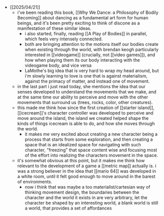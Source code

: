 - [[2025/04/21]]
	- i've been reading this book, [[Why We Dance: a Philosophy of Bodily Becoming]] about dancing as a fundamental art form for human beings, and it's been pretty exciting to think of discone as a manifestation of these similar ideas.
		- i also started, finally, reading [[A Play of Bodies]] in parallel, which feels very intensely connected.
		- both are bringing attention to the motions itself our bodies create when existing through the world, with brendan keogh particularly interested in [[videogame]] (crucially, not [[video games]]), and how when playing them its our body interacting with the videogame body, and vice versa
		- LaMothe's big idea that is very hard to wrap my head around, but i'm slowly learning to love is one that is against materialism, against the primacy of matter, and instead one of movement.
	- in the last part i just read today, she mentions the idea that our senses developed to understand the movements that we make, and at the same time our ability to perceive and move with the other movements that surround us (trees, rocks, color, other creatures).
	- this made me think how since the first creation of [[starter island]], [[icecream]]'s character controller was developed to perceive and move around the island, the island we created helped shape the kinds of things icecream is able to do, and how she moves through the world.
		- it makes me very excited about creating a new character being a process that starts from some exploration, and then creating a space that is an idealized space for navigating with such character, "freezing" that space content wise and focusing most of the effort into realizing the characters movement in the space.
	- it's somewhat obvious at this point, but it makes me think how relevant to the development of a game a [[metric map]] actually is. i was a strong believer in the idea that [[mario 64]] was developed in a white room, until it felt good enough to move around in the barest of environments.
		- now i think that was maybe a too materialist/cartesian way of thinking movement design, the boundaries between the character and the world it exists in are very arbitrary, let the character be shaped by an interesting world, a blank world is still a world, that provides a set of affordances